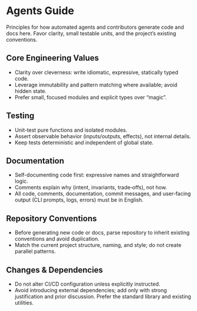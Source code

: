 # Agents Guide

Principles for how automated agents and contributors generate code and docs here. Favor clarity, small testable units, and the project’s existing conventions.

## Core Engineering Values

- Clarity over cleverness: write idiomatic, expressive, statically typed code.
- Leverage immutability and pattern matching where available; avoid hidden state.
- Prefer small, focused modules and explicit types over “magic”.

## Testing

- Unit-test pure functions and isolated modules.
- Assert observable behavior (inputs/outputs, effects), not internal details.
- Keep tests deterministic and independent of global state.

## Documentation

- Self-documenting code first: expressive names and straightforward logic.
- Comments explain why (intent, invariants, trade‑offs), not how.
- All code, comments, documentation, commit messages, and user-facing output (CLI prompts, logs, errors) must be in English.

## Repository Conventions

- Before generating new code or docs, parse repository to inherit existing conventions and avoid duplication.
- Match the current project structure, naming, and style; do not create parallel patterns.

## Changes & Dependencies

- Do not alter CI/CD configuration unless explicitly instructed.
- Avoid introducing external dependencies; add only with strong justification and prior discussion. Prefer the standard library and existing utilities.
